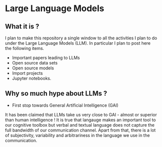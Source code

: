 # Large Language Models

## What it is ?

I plan to make this repository a single window to all the activities I plan to do under the Large Language Models (LLM). In particular I plan to post here the following items. 

- Important papers leading to LLMs
- Open source data sets 
- Open source models
- Import projects 
- Jupyter notebooks.


## Why so much hype about LLMs ?

- First stop towards General Artificial Intelligence (GAI)

It has been claimed that LLMs take us very close to GAI - almost or superior than human intelligence !
It is true that langauge makes an important tool to our cognitive toolbox but verbal and textual language 
does not capture the full bandwidth of our communication channel. Apart from that, there is a lot of subjectivity,
variability and arbitrariness in the language we use in the communication. 
 
